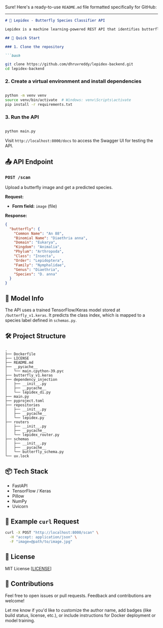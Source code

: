 Sure! Here's a ready-to-use `README.md` file formatted specifically for GitHub:

---

````markdown
# 🦋 Lepidex - Butterfly Species Classifier API

Lepidex is a machine learning-powered REST API that identifies butterfly species from uploaded images using a trained Keras model and FastAPI.

## 🚀 Quick Start

### 1. Clone the repository

```bash

git clone https://github.com/dhruvreddy/lepidex-backend.git
cd lepidex-backend
````

### 2. Create a virtual environment and install dependencies

```bash

python -m venv venv
source venv/bin/activate  # Windows: venv\Scripts\activate
pip install -r requirements.txt
```

### 3. Run the API

```bash

python main.py
```

Visit `http://localhost:8000/docs` to access the Swagger UI for testing the API.

## 📤 API Endpoint

### `POST /scan`

Upload a butterfly image and get a predicted species.

**Request:**

* **Form field:** `image` (file)

**Response:**

```json
{
  "butterfly": {
    "Common Name": "An 88",
    "Binomial Name": "Diaethria anna",
    "Domain": "Eukarya",
    "Kingdom": "Animalia",
    "Phylum": "Arthropoda",
    "Class": "Insecta",
    "Order": "Lepidoptera",
    "Family": "Nymphalidae",
    "Genus": "Diaethria",
    "Species": "D. anna"
  }
}
```

## 🧠 Model Info

The API uses a trained TensorFlow/Keras model stored at `/butterfly_v1.keras`. It predicts the class index, which is mapped to a species label defined in `schemas.py`.

## 🛠 Project Structure

```
.
├── Dockerfile
├── LICENSE
├── README.md
├── __pycache__
│   └── main.cpython-39.pyc
├── butterfly_v1.keras
├── dependency_injection
│   ├── __init__.py
│   ├── __pycache__
│   └── lepidex_di.py
├── main.py
├── pyproject.toml
├── repositories
│   ├── __init__.py
│   ├── __pycache__
│   └── lepidex.py
├── routers
│   ├── __init__.py
│   ├── __pycache__
│   └── lepidex_router.py
├── schemas
│   ├── __init__.py
│   ├── __pycache__
│   └── butterfly_schema.py
└── uv.lock
```

## 📦 Tech Stack

* FastAPI
* TensorFlow / Keras
* Pillow
* NumPy
* Uvicorn

## 🧪 Example `curl` Request

```bash
curl -X POST "http://localhost:8000/scan" \
  -H "accept: application/json" \
  -F "image=@path/to/image.jpg"
```

## 📄 License

MIT License [[LICENSE](LICENSE)]

## 🤝 Contributions

Feel free to open issues or pull requests. Feedback and contributions are welcome!

Let me know if you'd like to customize the author name, add badges (like build status, license, etc.), or include instructions for Docker deployment or model training.

